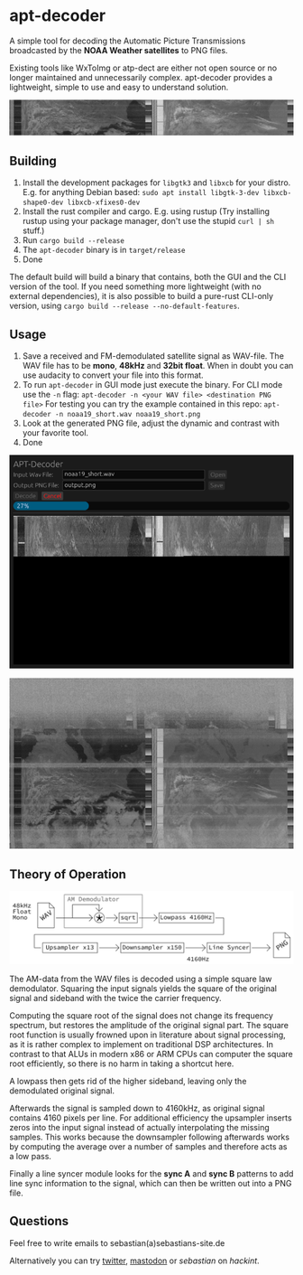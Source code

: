 apt-decoder
===========
A simple tool for decoding the Automatic Picture Transmissions broadcasted
by the **NOAA Weather satellites** to PNG files.

Existing tools like WxToImg or atp-dect are either not open source or no longer maintained
and unnecessarily complex.
apt-decoder provides a lightweight, simple to use and easy to understand solution.

![short sample](noaa19_short.png)


Building
--------
1. Install the development packages for `libgtk3` and `libxcb` for your distro.
  E.g. for anything Debian based:
  `sudo apt install libgtk-3-dev libxcb-shape0-dev libxcb-xfixes0-dev`
2. Install the rust compiler and cargo.
    E.g. using rustup (Try installing rustup using your package manager,
    don't use the stupid `curl | sh` stuff.)
3. Run `cargo build --release`
4. The `apt-decoder` binary is in `target/release`
5. Done

The default build will build a binary that contains,
both the GUI and the CLI version of the tool.
If you need something more lightweight (with no external dependencies),
it is also possible to build a pure-rust CLI-only version,
using `cargo build --release --no-default-features`.

Usage
-----
1. Save a received and FM-demodulated satellite signal as WAV-file.
    The WAV file has to be **mono**, **48kHz** and **32bit float**.
    When in doubt you can use audacity to convert your file into this format.
2. To run `apt-decoder` in GUI mode just execute the binary.
   For CLI mode use the `-n` flag:
   `apt-decoder -n <your WAV file> <destination PNG file>`
   For testing you can try the example contained in this repo:
   `apt-decoder -n noaa19_short.wav noaa19_short.png`
3. Look at the generated PNG file, adjust the dynamic and contrast with your favorite tool.
4. Done

![gui example](gui.png)

![long sample](example.png)

Theory of Operation
-------------------
![flowgraph](flow.png)

The AM-data from the WAV files is decoded using a simple square law demodulator.
Squaring the input signals yields the square of the original signal
and sideband with the twice the carrier frequency.

Computing the square root of the signal does not change its frequency spectrum,
but restores the amplitude of the original signal part.
The square root function is usually frowned upon in literature about signal processing,
as it is rather complex to implement on traditional DSP architectures.
In contrast to that ALUs in modern x86 or ARM CPUs can computer the square root efficiently,
so there is no harm in taking a shortcut here.

A lowpass then gets rid of the higher sideband, leaving only the demodulated original signal.

Afterwards the signal is sampled down to 4160kHz,
as original signal contains 4160 pixels per line.
For additional efficiency the upsampler inserts zeros into the input signal instead
of actually interpolating the missing samples.
This works because the downsampler following afterwards works by computing the average
over a number of samples and therefore acts as a low pass.

Finally a line syncer module looks for the **sync A** and **sync B** patterns to add
line sync information to the signal, which can then be written out into a PNG file.

Questions
---------
Feel free to write emails to sebastian(a)sebastians-site.de

Alternatively you can try [twitter](https://twitter.com/l_h_hacker), [mastodon](https://chaos.social/@sebastian) or *sebastian* on *hackint*.
